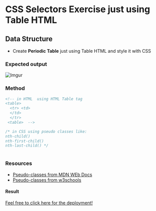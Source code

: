 # CSS Selectors Exercise just using Table HTML

## Data Structure
* Create **Periodic Table** just using Table HTML and style it with CSS

### Expected output
![Imgur](https://i.imgur.com/b6ii9ZR.png)


### Method
```html
<!-- in HTML  using HTML Table tag 
<table>
  <tr> <td>
  </td>
  </tr> 
 <table>  -->   

```






 ```css
 /* in CSS using pseudo classes like:
 nth-child()
nth-first-child()
nth-last-child() */
                                       
```

### Resources
* [Pseudo-classes from MDN WEb Docs](https://developer.mozilla.org/en-US/docs/Web/CSS/Pseudo-classes)
* [Pseudo-classes from w3schools](https://www.w3schools.com/css/css_pseudo_classes.asp)

#### Result

[Feel free to click here for the deployment!](https://ashraftajuddin.github.io/CSS-Selector-Exercise-Periodic-Table/)
